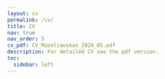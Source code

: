 ```yaml
---
layout: cv
permalink: /cv/
title: CV
nav: true
nav_order: 5
cv_pdf: CV_Mazeliauskas_2024_05.pdf
description: For detailed CV see the pdf version.
toc:
  sidebar: left
---
```

